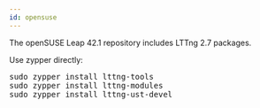 ```yaml
---
id: opensuse
---
```


The openSUSE Leap 42.1 repository includes LTTng 2.7 packages.

Use zypper directly:

<pre class="term">
sudo zypper install lttng-tools
sudo zypper install lttng-modules
sudo zypper install lttng-ust-devel
</pre>
